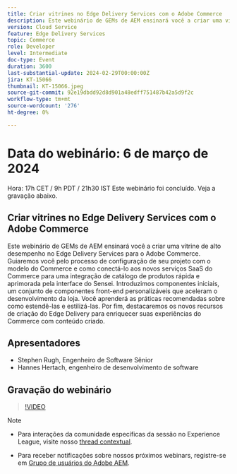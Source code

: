 ```yaml
---
title: Criar vitrines no Edge Delivery Services com o Adobe Commerce
description: Este webinário de GEMs de AEM ensinará você a criar uma vitrine de alto desempenho no Edge Delivery Services para o Adobe Commerce. Guiaremos você pelo processo de configuração de seu projeto com o modelo do Commerce e como conectá-lo aos novos serviços SaaS do Commerce para uma integração de catálogo de produtos rápida e aprimorada pela interface do Sensei. Introduzimos componentes iniciais, um conjunto de componentes front-end personalizáveis que aceleram o desenvolvimento da loja. Você aprenderá as práticas recomendadas sobre como estendê-las e estilizá-las. Por fim, destacaremos os novos recursos de criação do Edge Delivery para enriquecer suas experiências do Commerce com conteúdo criado.
version: Cloud Service
feature: Edge Delivery Services
topic: Commerce
role: Developer
level: Intermediate
doc-type: Event
duration: 3600
last-substantial-update: 2024-02-29T00:00:00Z
jira: KT-15066
thumbnail: KT-15066.jpeg
source-git-commit: 92e19dbdd92d8d901a48edff751487b42a5d9f2c
workflow-type: tm+mt
source-wordcount: '276'
ht-degree: 0%

---
```


# Data do webinário: 6 de março de 2024

Hora: 17h CET / 9h PDT / 21h30 IST Este webinário foi concluído. Veja a gravação abaixo.

## Criar vitrines no Edge Delivery Services com o Adobe Commerce

Este webinário de GEMs de AEM ensinará você a criar uma vitrine de alto desempenho no Edge Delivery Services para o Adobe Commerce. Guiaremos você pelo processo de configuração de seu projeto com o modelo do Commerce e como conectá-lo aos novos serviços SaaS do Commerce para uma integração de catálogo de produtos rápida e aprimorada pela interface do Sensei. Introduzimos componentes iniciais, um conjunto de componentes front-end personalizáveis que aceleram o desenvolvimento da loja. Você aprenderá as práticas recomendadas sobre como estendê-las e estilizá-las. Por fim, destacaremos os novos recursos de criação do Edge Delivery para enriquecer suas experiências do Commerce com conteúdo criado.

## Apresentadores

* Stephen Rugh, Engenheiro de Software Sênior
* Hannes Hertach, engenheiro de desenvolvimento de software

## Gravação do webinário

>[!VIDEO](https://video.tv.adobe.com/v/3427729)

>[!NOTE]
> 
>* Para interações da comunidade específicas da sessão no Experience League, visite nosso [thread contextual](https://adobe.ly/48m4dEm).
>
>* Para receber notificações sobre nossos próximos webinars, registre-se em [Grupo de usuários do Adobe AEM](https://aem-augs.adobe.com/).
